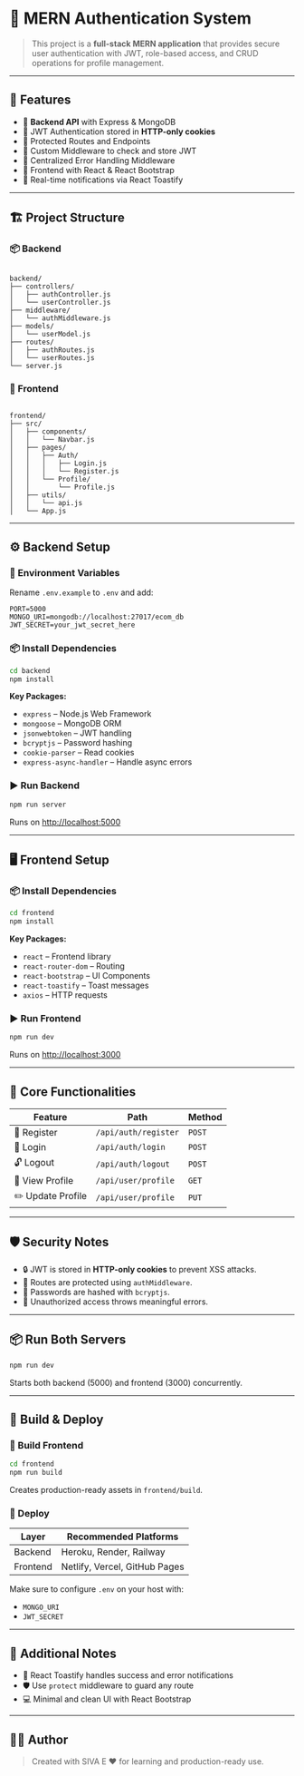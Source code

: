 
# 🔐 MERN Authentication System

> This project is a **full-stack MERN application** that provides secure user authentication with JWT, role-based access, and CRUD operations for profile management.

---

## 🚀 Features

- 🔧 **Backend API** with Express & MongoDB
- 🔐 JWT Authentication stored in **HTTP-only cookies**
- 🧩 Protected Routes and Endpoints
- 🧠 Custom Middleware to check and store JWT
- 🚨 Centralized Error Handling Middleware
- 🎨 Frontend with React & React Bootstrap
- 🔔 Real-time notifications via React Toastify

---

## 🏗️ Project Structure

### 📦 Backend

```

backend/
├── controllers/
│   ├── authController.js
│   └── userController.js
├── middleware/
│   └── authMiddleware.js
├── models/
│   └── userModel.js
├── routes/
│   ├── authRoutes.js
│   └── userRoutes.js
└── server.js

```

### 💅 Frontend

```

frontend/
├── src/
│   ├── components/
│   │   └── Navbar.js
│   ├── pages/
│   │   ├── Auth/
│   │   │   ├── Login.js
│   │   │   └── Register.js
│   │   └── Profile/
│   │       └── Profile.js
│   ├── utils/
│   │   └── api.js
│   └── App.js

````

---

## ⚙️ Backend Setup

### 🧬 Environment Variables

Rename `.env.example` to `.env` and add:

```env
PORT=5000
MONGO_URI=mongodb://localhost:27017/ecom_db
JWT_SECRET=your_jwt_secret_here

````

### 📦 Install Dependencies

```bash
cd backend
npm install
```

**Key Packages:**

* `express` – Node.js Web Framework
* `mongoose` – MongoDB ORM
* `jsonwebtoken` – JWT handling
* `bcryptjs` – Password hashing
* `cookie-parser` – Read cookies
* `express-async-handler` – Handle async errors

### ▶️ Run Backend

```bash
npm run server
```

Runs on [http://localhost:5000](http://localhost:5000)

---

## 🖥️ Frontend Setup

### 📦 Install Dependencies

```bash
cd frontend
npm install
```

**Key Packages:**

* `react` – Frontend library
* `react-router-dom` – Routing
* `react-bootstrap` – UI Components
* `react-toastify` – Toast messages
* `axios` – HTTP requests

### ▶️ Run Frontend

```bash
npm run dev
```

Runs on [http://localhost:3000](http://localhost:3000)

---

## 🔗 Core Functionalities

| Feature           | Path                 | Method |
| ----------------- | -------------------- | ------ |
| 📝 Register       | `/api/auth/register` | `POST` |
| 🔐 Login          | `/api/auth/login`    | `POST` |
| 🔓 Logout         | `/api/auth/logout`   | `POST` |
| 👤 View Profile   | `/api/user/profile`  | `GET`  |
| ✏️ Update Profile | `/api/user/profile`  | `PUT`  |

---

## 🛡️ Security Notes

* 🔒 JWT is stored in **HTTP-only cookies** to prevent XSS attacks.
* 🛑 Routes are protected using `authMiddleware`.
* 🧼 Passwords are hashed with `bcryptjs`.
* 🚫 Unauthorized access throws meaningful errors.

---

## 📦 Run Both Servers

```bash
npm run dev
```

Starts both backend (5000) and frontend (3000) concurrently.

---

## 🏁 Build & Deploy

### 🔧 Build Frontend

```bash
cd frontend
npm run build
```

Creates production-ready assets in `frontend/build`.

### 🚀 Deploy

| Layer    | Recommended Platforms         |
| -------- | ----------------------------- |
| Backend  | Heroku, Render, Railway       |
| Frontend | Netlify, Vercel, GitHub Pages |

Make sure to configure `.env` on your host with:

* `MONGO_URI`
* `JWT_SECRET`

---

## 🧠 Additional Notes

* 💬 React Toastify handles success and error notifications
* 🛡️ Use `protect` middleware to guard any route
* 💻 Minimal and clean UI with React Bootstrap

---

## 👨‍💻 Author

> Created with SIVA E ❤️ for learning and production-ready use.

